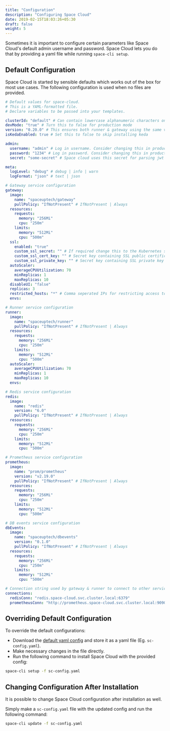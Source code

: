 ```yaml
---
title: "Configuration"
description: "Configuring Space Cloud"
date: 2019-02-15T18:03:26+05:30
draft: false
weight: 5
---
```


Sometimes it is important to configure certain parameters like Space Cloud's default admin username and password. Space Cloud lets you do that by providing a yaml file while running `space-cli setup`.

## Default Configuration

Space Cloud is started by sensible defaults which works out of the box for most use cases. The following configuration is used when no files are provided.

```yaml
# Default values for space-cloud.
# This is a YAML-formatted file.
# Declare variables to be passed into your templates.

clusterId: "default" # Can contain lowercase alphanumeric characters only.
devMode: "true" # Turn this to false for production mode
version: "0.20.0" # This ensures both runner & gateway using the same version
isKedaEnabled: true # Set this to false to skip installing keda

admin:
  username: "admin" # Log in username. Consider changing this in production.
  password: "1234" # Log in password. Consider changing this in production.
  secret: "some-secret" # Space cloud uses this secret for parsing jwt tokens for config APIs

meta:
  logLevel: "debug" # debug | info | warn
  logFormat: "json" # text | json

# Gateway service configuration
gateway:
  image:
    name: "spaceuptech/gateway"
    pullPolicy: "IfNotPresent" # IfNotPresent | Always
  resources:
    requests:
      memory: "256Mi"
      cpu: "250m"
    limits:
      memory: "512Mi"
      cpu: "500m"
  ssl:
    enabled: "true"
    custom_ssl_secret: "" # If required change this to the Kubernetes secret name containing custom SSL cert
    custom_ssl_cert_key: "" # Secret key containing SSL public certificate
    custom_ssl_private_key: "" # Secret key containing SSL private key
  autoScaler: 
    averageCPUUtilization: 70
    minReplicas: 1
    maxReplicas: 10
  disableUI: "false"
  replicas: 3
  restricted_hosts: "*" # Comma seperated IPs for restricting access to admin UI
  envs: 

# Runner service configuration
runner:
  image:
    name: "spaceuptech/runner"
    pullPolicy: "IfNotPresent" # IfNotPresent | Always
  resources:
    requests:
      memory: "256Mi"
      cpu: "250m"
    limits:
      memory: "512Mi"
      cpu: "500m"
  autoScaler: 
    averageCPUUtilization: 70
    minReplicas: 1
    maxReplicas: 10  
  envs: 

# Redis service configuration
redis:
  image:
    name: "redis"
    version: "6.0"
    pullPolicy: "IfNotPresent" # IfNotPresent | Always
  resources:
    requests:
      memory: "256Mi"
      cpu: "250m"
    limits:
      memory: "512Mi"
      cpu: "500m"

# Prometheus service configuration
prometheus:
  image:
    name: "prom/prometheus"
    version: "v2.19.0"
    pullPolicy: "IfNotPresent" # IfNotPresent | Always
  resources:
    requests:
      memory: "256Mi"
      cpu: "250m"
    limits:
      memory: "512Mi"
      cpu: "500m"

# DB events service configuration
dbEvents:
  image:
    name: "spaceuptech/dbevents"
    version: "0.1.0"
    pullPolicy: "IfNotPresent" # IfNotPresent | Always
  resources:
    requests:
      memory: "256Mi"
      cpu: "250m"
    limits:
      memory: "512Mi"
      cpu: "500m"

# Connection string used by gateway & runner to connect to other services
connections:
  redisConn: "redis.space-cloud.svc.cluster.local:6379" 
  prometheusConn: "http://prometheus.space-cloud.svc.cluster.local:9090" 
```

## Overriding Default Configuration

To override the default configurations:
- Download the [default yaml config](https://raw.githubusercontent.com/spaceuptech/space-cloud/master/install-manifests/helm/space-cloud/values.yaml) and store it as a yaml file (Eg. `sc-config.yaml`).
- Make necessary changes in the file directly.
- Run the following command to install Space Cloud with the provided config:

```bash
space-cli setup -f sc-config.yaml
```

## Changing Configuration After Installation

It is possible to change Space Cloud configuration after installation as well.

Simply make a `sc-config.yaml` file with the updated config and run the following command:

```bash
space-cli update -f sc-config.yaml
```
